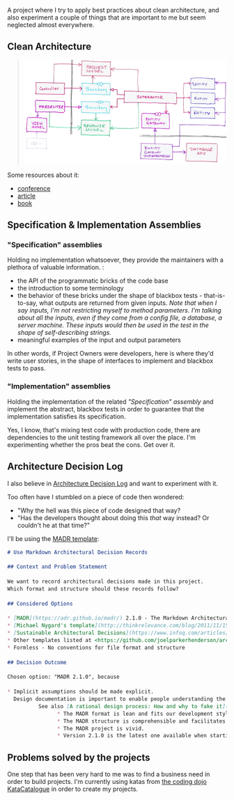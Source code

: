 A project where I try to apply best practices about clean architecture, and also experiment a couple of things that are important to me but seem neglected almost everywhere.

## Clean Architecture
>[![the clean architecture, also known as hexagonal architecture](README.clean_architecture.png)](https://youtu.be/WpkDN78P884?t=420)

Some resources about it:
* [conference](https://youtu.be/WpkDN78P884?t=420)
* [article](https://blog.cleancoder.com/uncle-bob/2012/08/13/the-clean-architecture.html)
* [book](https://www.google.com/search?q=clean+architecture+book)

## Specification & Implementation Assemblies

### "Specification" assemblies
Holding no implementation whatsoever, they provide the maintainers with a plethora of valuable information. :
* the API of the programmatic bricks of the code base
* the introduction to some terminology
* the behavior of these bricks under the shape of blackbox tests - that-is-to-say, what outputs are returned from given inputs. 
_Note that when I say inputs, I'm not restricting myself to method parameters. I'm talking about *all* the inputs, even if they come from a config file, a database, a server machine. These inputs would then be used in the test in the shape of self-describing strings._
* meaningful examples of the input and output parameters

In other words, if Project Owners were developers, here is where they'd write user stories, in the shape of interfaces to implement and blackbox tests to pass.

### "Implementation" assemblies
Holding the implementation of the related _"Specification" assembly_ and implement the abstract, blackbox tests in order to guarantee that the implementation satisfies its specification.

Yes, I know, that's mixing test code with production code, there are dependencies to the unit testing framework all over the place. I'm experimenting whether the pros beat the cons. Get over it.

## Architecture Decision Log
I also believe in [Architecture Decision Log](https://github.com/joelparkerhenderson/architecture_decision_record) and want to experiment with it.

Too often have I stumbled on a piece of code then wondered:
* "Why the hell was this piece of code designed that way?
* "Has the developers thought about doing this _that_ way instead? Or couldn't he at that time?"

I'll be using the [MADR template](https://github.com/adr/madr):
```markdown
# Use Markdown Architectural Decision Records

## Context and Problem Statement

We want to record architectural decisions made in this project.
Which format and structure should these records follow?

## Considered Options

* [MADR](https://adr.github.io/madr/) 2.1.0 - The Markdown Architectural Decision Records
* [Michael Nygard's template](http://thinkrelevance.com/blog/2011/11/15/documenting-architecture-decisions) - The first incarnation of the term "ADR"
* [Sustainable Architectural Decisions](https://www.infoq.com/articles/sustainable-architectural-design-decisions) - The Y-Statements
* Other templates listed at <https://github.com/joelparkerhenderson/architecture_decision_record>
* Formless - No conventions for file format and structure

## Decision Outcome

Chosen option: "MADR 2.1.0", because

* Implicit assumptions should be made explicit.
  Design documentation is important to enable people understanding the decisions later on.
		  See also [A rational design process: How and why to fake it](https://doi.org/10.1109/TSE.1986.6312940).
				* The MADR format is lean and fits our development style.
				* The MADR structure is comprehensible and facilitates usage & maintenance.
				* The MADR project is vivid.
				* Version 2.1.0 is the latest one available when starting to document ADRs.
```

## Problems solved by the projects
One step that has been very hard to me was to find a business need in order to build projects. I'm currently using katas from [the coding dojo KataCatalogue](https://codingdojo.org/KataCatalogue/) in order to create my projects.
